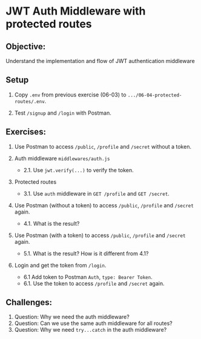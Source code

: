 # JWT Auth Middleware with protected routes

## Objective:

Understand the implementation and flow of JWT authentication middleware

## Setup

1. Copy `.env` from previous exercise (06-03) to `.../06-04-protected-routes/.env`.

2. Test `/signup` and `/login` with Postman.

## Exercises:

1. Use Postman to access `/public`, `/profile` and `/secret` without a token.

2. Auth middleware `middlewares/auth.js`

   - 2.1. Use `jwt.verify(...)` to verify the token.

3. Protected routes

   - 3.1. Use `auth` middleware in `GET /profile` and `GET /secret`.

4. Use Postman (without a token) to access `/public`, `/profile` and `/secret` again.

   - 4.1. What is the result?

5. Use Postman (with a token) to access `/public`, `/profile` and `/secret` again.

   - 5.1. What is the result? How is it different from 4.1?

6. Login and get the token from `/login`.

   - 6.1 Add token to Postman `Auth`, `type: Bearer Token`.
   - 6.1. Use the token to access `/profile` and `/secret` again.

## Challenges:

1. Question: Why we need the auth middleware?
2. Question: Can we use the same auth middleware for all routes?
3. Question: Why we need `try...catch` in the auth middleware?
